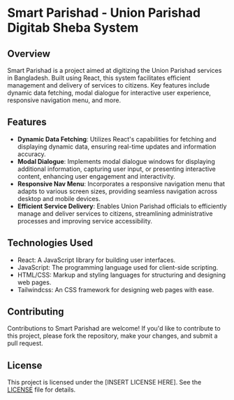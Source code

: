 # Smart Parishad - Union Parishad Digitab Sheba System

## Overview
Smart Parishad is a project aimed at digitizing the Union Parishad services in Bangladesh. Built using React, this system facilitates efficient management and delivery of services to citizens. Key features include dynamic data fetching, modal dialogue for interactive user experience, responsive navigation menu, and more.

## Features
- **Dynamic Data Fetching**: Utilizes React's capabilities for fetching and displaying dynamic data, ensuring real-time updates and information accuracy.
- **Modal Dialogue**: Implements modal dialogue windows for displaying additional information, capturing user input, or presenting interactive content, enhancing user engagement and interactivity.
- **Responsive Nav Menu**: Incorporates a responsive navigation menu that adapts to various screen sizes, providing seamless navigation across desktop and mobile devices.
- **Efficient Service Delivery**: Enables Union Parishad officials to efficiently manage and deliver services to citizens, streamlining administrative processes and improving service accessibility.

## Technologies Used
- React: A JavaScript library for building user interfaces.
- JavaScript: The programming language used for client-side scripting.
- HTML/CSS: Markup and styling languages for structuring and designing web pages.
- Tailwindcss: An CSS framework for designing web pages with ease.

## Contributing
Contributions to Smart Parishad are welcome! If you'd like to contribute to this project, please fork the repository, make your changes, and submit a pull request.

## License
This project is licensed under the [INSERT LICENSE HERE]. See the [LICENSE](LICENSE) file for details.
